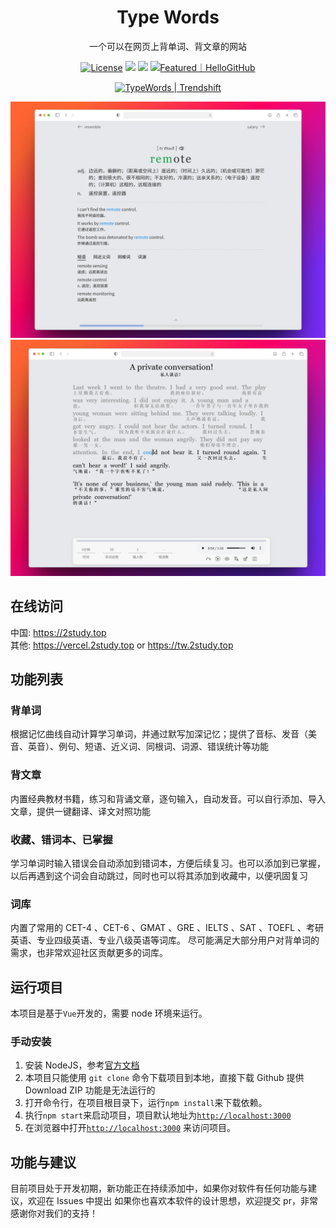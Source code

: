 <h1 align="center">
  Type Words
</h1>

<p align="center">
  一个可以在网页上背单词、背文章的网站
</p>

<p align="center">
  <a href="https://github.com/zyronon/type-word/blob/master/LICENSE"><img src="https://img.shields.io/github/license/zyronon/type-word" alt="License"></a>
  <a><img src="https://img.shields.io/badge/PRs-welcome-brightgreen.svg"/></a>
  <a><img src="https://img.shields.io/badge/Powered%20by-Vue-blue"/></a>
  <a href="https://hellogithub.com/repository/eb70616d65604458908fc1736e7d41fc" target="_blank"><img src="https://abroad.hellogithub.com/v1/widgets/recommend.svg?rid=eb70616d65604458908fc1736e7d41fc&claim_uid=k5e4ZAqRjJEGzCW&theme=small" alt="Featured｜HelloGitHub" /></a>
</p>

<div align=center>
<a href="https://trendshift.io/repositories/14139" target="_blank" class="trendshift-badge"><img src="https://trendshift.io/api/badge/repositories/14139" alt="TypeWords | Trendshift" style="width: 250px; height: 55px;" width="250" height="55"/></a>
</div>

![image](/docs/word.png)
![image](/docs/article.png)

## 在线访问

中国: <https://2study.top>   
其他: <https://vercel.2study.top> or <https://tw.2study.top>

## 功能列表

### 背单词
根据记忆曲线自动计算学习单词，并通过默写加深记忆；提供了音标、发音（美音、英音）、例句、短语、近义词、同根词、词源、错误统计等功能

### 背文章
内置经典教材书籍，练习和背诵文章，逐句输入，自动发音。可以自行添加、导入文章，提供一键翻译、译文对照功能

### 收藏、错词本、已掌握
学习单词时输入错误会自动添加到错词本，方便后续复习。也可以添加到已掌握，以后再遇到这个词会自动跳过，同时也可以将其添加到收藏中，以便巩固复习

### 词库
内置了常用的 CET-4 、CET-6 、GMAT 、GRE 、IELTS 、SAT 、TOEFL 、考研英语、专业四级英语、专业八级英语等词库。 尽可能满足大部分用户对背单词的需求，也非常欢迎社区贡献更多的词库。


## 运行项目

本项目是基于`Vue`开发的，需要 node 环境来运行。

### 手动安装

1. 安装 NodeJS，参考[官方文档](https://nodejs.org/en/download)
2. 本项目只能使用 `git clone` 命令下载项目到本地，直接下载 Github 提供 Download ZIP 功能是无法运行的
3. 打开命令行，在项目根目录下，运行`npm install`来下载依赖。
4. 执行`npm start`来启动项目，项目默认地址为[`http://localhost:3000`](http://localhost:3000)
5. 在浏览器中打开[`http://localhost:3000`](http://localhost:3000)  来访问项目。

## 功能与建议

目前项目处于开发初期，新功能正在持续添加中，如果你对软件有任何功能与建议，欢迎在 Issues 中提出
如果你也喜欢本软件的设计思想，欢迎提交 pr，非常感谢你对我们的支持！
 
 
